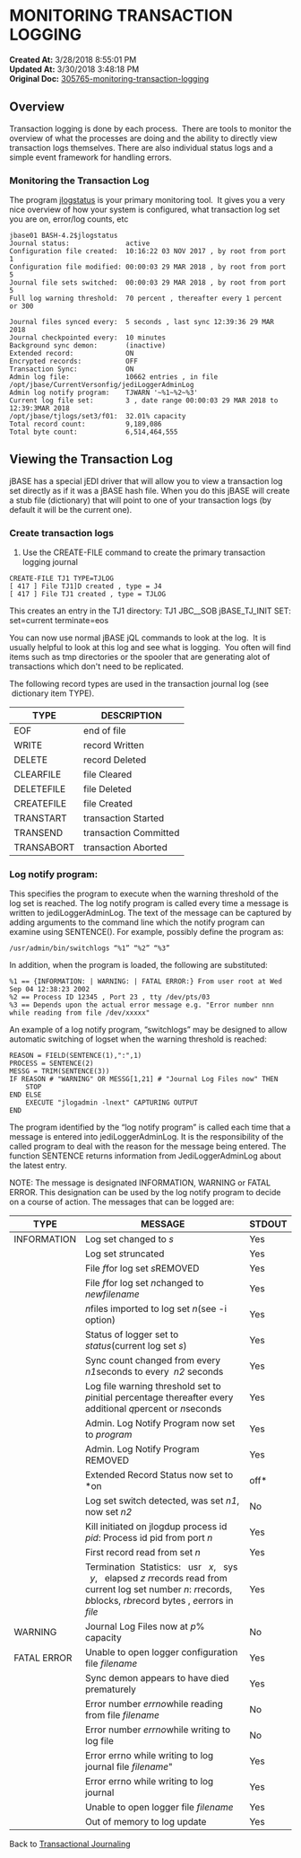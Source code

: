 # MONITORING TRANSACTION LOGGING

**Created At:** 3/28/2018 8:55:01 PM  
**Updated At:** 3/30/2018 3:48:18 PM  
**Original Doc:** [305765-monitoring-transaction-logging](https://docs.jbase.com/43995-transactional-journaling/305765-monitoring-transaction-logging)  


## Overview

Transaction logging is done by each process.  There are tools to monitor the overview of what the processes are doing and the ability to directly view transaction logs themselves. There are also individual status logs and a simple event framework for handling errors.

### Monitoring the Transaction Log

The program [jlogstatus](./../jlogstatus) is your primary monitoring tool.  It gives you a very nice overview of how your system is configured, what transaction log set you are on, error/log counts, etc

```
jbase01 BASH-4.2$jlogstatus
Journal status:              active
Configuration file created:  10:16:22 03 NOV 2017 , by root from port 1
Configuration file modified: 00:00:03 29 MAR 2018 , by root from port 5
Journal file sets switched:  00:00:03 29 MAR 2018 , by root from port 5
Full log warning threshold:  70 percent , thereafter every 1 percent or 300

Journal files synced every:  5 seconds , last sync 12:39:36 29 MAR 2018
Journal checkpointed every:  10 minutes
Background sync demon:       (inactive)
Extended record:             ON
Encrypted records:           OFF
Transaction Sync:            ON
Admin log file:              10662 entries , in file /opt/jbase/CurrentVersonfig/jediLoggerAdminLog
Admin log notify program:    TJWARN '~%1~%2~%3'
Current log file set:        3 , date range 00:00:03 29 MAR 2018 to 12:39:3MAR 2018
/opt/jbase/tjlogs/set3/f01:  32.01% capacity
Total record count:          9,189,086
Total byte count:            6,514,464,555
```

## 


## Viewing the Transaction Log

jBASE has a special jEDI driver that will allow you to view a transaction log set directly as if it was a jBASE hash file. When you do this jBASE will create a stub file (dictionary) that will point to one of your transaction logs (by default it will be the current one).

### Create transaction logs

1. Use the CREATE-FILE command to create the primary transaction logging journal

```
CREATE-FILE TJ1 TYPE=TJLOG 
[ 417 ] File TJ1]D created , type = J4 
[ 417 ] File TJ1 created , type = TJLOG
```

This creates an entry in the TJ1 directory: TJ1 JBC\_\_SOB jBASE\_TJ\_INIT SET: set=current terminate=eos

You can now use normal jBASE jQL commands to look at the log.  It is usually helpful to look at this log and see what is logging.  You often will find items such as tmp directories or the spooler that are generating alot of transactions which don't need to be replicated.

The following record types are used in the transaction journal log (see  dictionary item TYPE).


| TYPE<br> | DESCRIPTION<br> |
| --- | --- |
| EOF<br> | end of file<br> |
| WRITE<br> | record Written<br> |
| DELETE<br> | record Deleted<br> |
| CLEARFILE<br> | file Cleared<br> |
| DELETEFILE<br> | file Deleted<br> |
| CREATEFILE<br> | file Created<br> |
| TRANSTART<br> | transaction Started<br> |
| TRANSEND<br> | transaction Committed<br> |
| TRANSABORT<br> | transaction Aborted<br> |


### Log notify program:

This specifies the program to execute when the warning threshold of the log set is reached. The log notify program is called every time a message is written to jediLoggerAdminLog. The text of the message can be captured by adding arguments to the command line which the notify program can examine using SENTENCE(). For example, possibly define the program as:

```
/usr/admin/bin/switchlogs “%1” “%2” “%3”
```

In addition, when the program is loaded, the following are substituted:

```
%1 == {INFORMATION: | WARNING: | FATAL ERROR:} From user root at Wed Sep 04 12:38:23 2002 
%2 == Process ID 12345 , Port 23 , tty /dev/pts/03
%3 == Depends upon the actual error message e.g. "Error number nnn while reading from file /dev/xxxxx"
```



An example of a log notify program, “switchlogs” may be designed to allow automatic switching of logset when the warning threshold is reached:

```
REASON = FIELD(SENTENCE(1),":",1)
PROCESS = SENTENCE(2)
MESSG = TRIM(SENTENCE(3))
IF REASON # "WARNING" OR MESSG[1,21] # "Journal Log Files now" THEN
    STOP
END ELSE
    EXECUTE "jlogadmin -lnext" CAPTURING OUTPUT
END
```



The program identified by the “log notify program” is called each time that a message is entered into jediLoggerAdminLog. It is the responsibility of the called program to deal with the reason for the message being entered. The function SENTENCE returns information from JediLoggerAdminLog about the latest entry.

NOTE: The message is designated INFORMATION, WARNING or FATAL ERROR. This designation can be used by the log notify program to decide on a course of action. The messages that can be logged are:




| TYPE<br> | MESSAGE<br> | STDOUT<br> |
| --- | --- | --- |
| INFORMATION<br> | Log set changed to *s*<br> | Yes<br> |
| <br> | Log set *s*truncated<br> | Yes<br> |
| <br> | File *f*for log set *s*REMOVED<br> | Yes<br> |
| <br> | File *f*for log set *n*changed to *newfilename*<br> | Yes<br> |
| <br> | *n*files imported to log set *n*(see -i option)<br> | Yes<br> |
| <br> | Status of logger set to *status*(current log set *s*)<br> | Yes<br> |
| <br> | Sync count changed from every *n1*seconds to every  *n2* seconds<br> | Yes<br> |
| <br> | Log file warning threshold set to *p*initial percentage thereafter every additional *q*percent or *n*seconds<br> | Yes<br> |
| <br> | Admin. Log Notify Program now set to *program*<br> | Yes<br> |
| <br> | Admin. Log Notify Program REMOVED<br> | Yes<br> |
| <br> | Extended Record Status now set to *on|off*<br> | Yes<br> |
| <br> | Log set switch detected, was set *n1*, now set *n2*<br> | No<br> |
| <br> | Kill initiated on jlogdup process id *pid*: Process id pid from port *n*<br> | Yes<br> |
| <br> | First record read from set *n*<br> | Yes<br> |
| <br> | Termination  Statistics:   usr   *x*,   sys   *y*,   elapsed *z r*records read from current log set number *n*: *r*records, *b*blocks, *rb*record bytes , *e*errors in *file*<br> | Yes<br> |
| WARNING<br> | Journal Log Files now at *p*% capacity<br> | No<br> |
| FATAL ERROR<br> | Unable to open logger configuration file *filename*<br> | Yes<br> |
| <br> | Sync demon appears to have died prematurely<br> | Yes<br> |
| <br> | Error number *errno*while reading from file *filename*<br> | No<br> |
| <br> | Error number *errno*while writing to log file<br> | No<br> |
| <br> | Error errno while writing to log journal file *filename*"<br> | Yes<br> |
| <br> | Error errno while writing to log journal<br> | Yes<br> |
| <br> | Unable to open logger file *filename*<br> | Yes<br> |
| <br> | Out of memory to log update<br> | Yes<br> |




Back to [Transactional Journaling](./../introduction-to-transaction-journaling)
